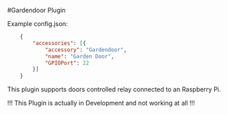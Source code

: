 #Gardendoor Plugin

Example config.json:
```JSON
	{
		"accessories": [{
			"accessory": "Gardendoor",
			"name": "Garden Door",
			"GPIOPort": 22
		}]
	}
```

This plugin supports doors controlled relay connected to an Raspberry Pi.

!!! This Plugin is actually in Development and not working at all !!!
